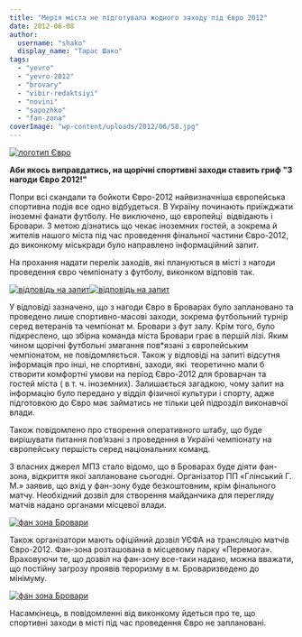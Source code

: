 ```yaml
---
title: "Мерія міста не підготувала жодного заходу під Євро 2012"
date: 2012-06-08
author: 
  username: "shako"
  display_name: "Тарас Шако"
tags: 
  - "yevro"
  - "yevro-2012"
  - "brovary"
  - "vibir-redaktsiyi"
  - "novini"
  - "sapozhko"
  - "fan-zona"
coverImage: "wp-content/uploads/2012/06/58.jpg"
---
```


[![](https://mpz.brovary.org/wp-content/uploads/2012/06/58.jpg "логотип Євро")](https://mpz.brovary.org/wp-content/uploads/2012/06/58.jpg)

**Аби якось виправдатись, на щорічні спортивні заходи ставить гриф "З нагоди Євро 2012!"**

Попри всі скандали та бойкоти Євро-2012 найвизначніша європейська спортивна подія все одно відбудеться. В Україну починають приїжджати іноземні фанати футболу. Не виключено, що європейці  відвідають і Бровари. З метою дізнатись що чекає іноземних гостей, а зокрема й жителів нашого міста під час проведення фінальної частини Євро-2012, до виконкому міськради було направлено інформаційний запит.

На прохання надати перелік заходів, які плануються в місті з нагоди проведення євро чемпіонату з футболу, виконком відповів так.

[![](https://mpz.brovary.org/wp-content/uploads/2012/06/Scanned001-2.jpg "відповідь на запит")](https://mpz.brovary.org/wp-content/uploads/2012/06/Scanned001-2.jpg)[![](https://mpz.brovary.org/wp-content/uploads/2012/06/Scanned001-3.jpg "відповідь на запит")](https://mpz.brovary.org/wp-content/uploads/2012/06/Scanned001-3.jpg)

У відповіді зазначено, що з нагоди Євро в Броварах було заплановано та проведено лише спортивно-масові заходи, зокрема футбольний турнір серед ветеранів та чемпіонат м. Бровари з фут залу. Крім того, було підкреслено, що збірна команда міста Бровари грає в першій лізі. Яким чином щорічні футбольні змагання пов\*язані з європейським чемпіонатом, не повідомляється. Також у відповіді на запиті відсутня інформація про інші, не спортивні, заходи, які  теоретично мали б створити комфортні умови на період Євро-2012 для броварчан та гостей міста ( в т. ч. іноземних). Залишається загадкою, чому запит на інформацію було передано у відділ фізичної культури і спорту, адже підготовкою до Євро має займатись не тільки цей підрозділ виконавчої влади.

Також повідомлено про створення оперативного штабу, що буде вирішувати питання пов’язані з проведення в Україні чемпіонату на європейську першість серед національних команд.

З власних джерел МПЗ стало відомо, що в Броварах буде діяти фан-зона, відкриття якої заплановане сьогодні. Організатор ПП «Глінський Г. М.» заявив, що вхід у фан-зону буде безкоштовним, крім фінального матчу. Необхідний дозвіл для створення майданчика для перегляду матчів надано органами місцевої влади.

[![](https://mpz.brovary.org/wp-content/uploads/2012/06/mpzzone1.jpg "фан зона Бровари")](https://mpz.brovary.org/wp-content/uploads/2012/06/mpzzone1.jpg)

Також організатори мають офіційний дозвіл УЄФА на трансляцію матчів Євро-2012. Фан-зона розташована в місцевому парку «Перемога». Враховуючи те, що дозвіл на фан-зону все-таки надано, можна вважати, що постійну загрозу проявів тероризму в м. Броваризведено до мінімуму.

[![](https://mpz.brovary.org/wp-content/uploads/2012/06/mpzzone2.jpg "фан зона Бровари")](https://mpz.brovary.org/wp-content/uploads/2012/06/mpzzone2.jpg)

Насамкінець, в повідомленні від виконкому йдеться про те, що спортивні заходи в місті під час проведення Євро не заплановані.

